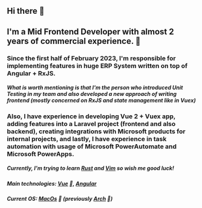 ## Hi there 👋

## I'm a Mid Frontend Developer with almost 2 years of commercial experience. 🤯

### Since the first half of February 2023, I'm responsible for implementing features in huge ERP System written on top of Angular + RxJS.
##### What is worth mentioning is that I'm the person who introduced Unit Testing in my team and also developed a new approach of writing frontend (mostly concerned on RxJS and state management like in Vuex)
### Also, I have experience in developing Vue 2 + Vuex app, adding features into a Laravel project (frontend and also backend), creating integrations with Microsoft products for internal projects, and lastly, I have experience in task automation with usage of Microsoft PowerAutomate and Microsoft PowerApps.

##### Currently, I'm trying to learn [Rust] and [Vim] so wish me good luck!

##### Main technologies: [Vue] 🖖, [Angular]
##### Current OS: [MacOs] 🍎 (previously [Arch] 🐧)

[Vue]: https://vuejs.org/
[Arch]: https://archlinux.org/
[MacOs]: https://www.youtube.com/watch?v=dQw4w9WgXcQ
[Express]: https://https://expressjs.com/
[Angular]: https://angular.io
[Vim]: https://vim.org
[Rust]: https://www.rust-lang.org
